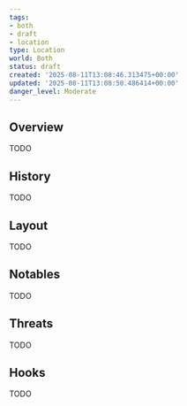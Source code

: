 ```yaml
---
tags:
- both
- draft
- location
type: Location
world: Both
status: draft
created: '2025-08-11T13:08:46.313475+00:00'
updated: '2025-08-11T13:08:50.486414+00:00'
danger_level: Moderate
---
```



## Overview

TODO
## History

TODO
## Layout

TODO
## Notables

TODO
## Threats

TODO
## Hooks

TODO
